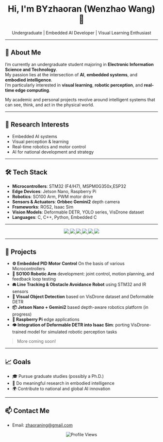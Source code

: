 <h1 align="center">Hi, I'm BYzhaoran (Wenzhao Wang) 👋</h1>

<p align="center">
  Undergraduate | Embedded AI Developer | Visual Learning Enthusiast
</p>

---

## 🔬 About Me

I’m currently an undergraduate student majoring in **Electronic Information Science and Technology**.  
My passion lies at the intersection of **AI**, **embedded systems**, and **embodied intelligence**.  
I’m particularly interested in **visual learning**, **robotic perception**, and **real-time edge computing**.

My academic and personal projects revolve around intelligent systems that can see, think, and act in the physical world.

---

## 🧠 Research Interests

- Embedded AI systems  
- Visual perception & learning
- Real-time robotics and motor control  
- AI for national development and strategy

---

## 🛠️ Tech Stack

- **Microcontrollers**: STM32 (F4/H7), MSPM0G350x,ESP32  
- **Edge Devices**: Jetson Nano, Raspberry Pi  
- **Robotics**: SO100 Arm, PWM motor drive
- **Sensors & Actuators**: **Orbbec Gemini2** depth camera  
- **Frameworks**: ROS2, Isaac Sim  
- **Vision Models**: Deformable DETR, YOLO series, VisDrone dataset  
- **Languages**: C, C++, Python, Embedded C  

---
<p align="center">
  <a href="https://github.com/BYzhaoran">
    <img src="https://img.shields.io/badge/Code-C++-informational?style=for-the-badge&logo=c%2b%2b&logoColor=white" />
    <img src="https://img.shields.io/badge/Python-💖-informational?style=for-the-badge&logo=python&logoColor=white" />
    <img src="https://img.shields.io/badge/STM32-H7%2FF4-0066cc?style=for-the-badge&logo=stmicroelectronics&logoColor=white" />
    <img src="https://img.shields.io/badge/Jetson-Nano-00C853?style=for-the-badge&logo=nvidia&logoColor=white" />
    <img src="https://img.shields.io/badge/Isaac-Sim-ff6600?style=for-the-badge&logo=nvidia&logoColor=white" />
    <img src="https://img.shields.io/badge/DeepSeek-AI-blueviolet?style=for-the-badge" />
  </a>
</p>


---

## 🔧 Projects

- **⚙️ Embedded PID Motor Control** On the basis of various Microcontrollers
- **🦾 SO100 Robotic Arm** development: joint control, motion planning, and feedback loop testing  
- **🚘 Line Tracking & Obstacle Avoidance Robot** using STM32 and IR sensors  
- **🧠 Visual Object Detection** based on VisDrone dataset and Deformable DETR  
- **📦 Jetson Nano + Gemini2** based depth-aware robotics platform (in progress)  
- **🍓 Raspberry Pi**  edge applications  
- **👁️ Integration of Deformable DETR into Isaac Sim**: porting VisDrone-trained model for simulated robotic perception tasks  

> More coming soon!

---

## 📈 Goals

- 🎓 Pursue graduate studies (possibly a Ph.D.)
- 🧪 Do meaningful research in embodied intelligence
- 🌍 Contribute to national and global AI innovation

---

## 📫 Contact Me

- Email: zhaoraning@gmail.com  

<p align="center">
  <img src="https://komarev.com/ghpvc/?username=BYzhaoran&label=Profile%20views&color=0e75b6&style=flat" alt="Profile Views" />
</p>
